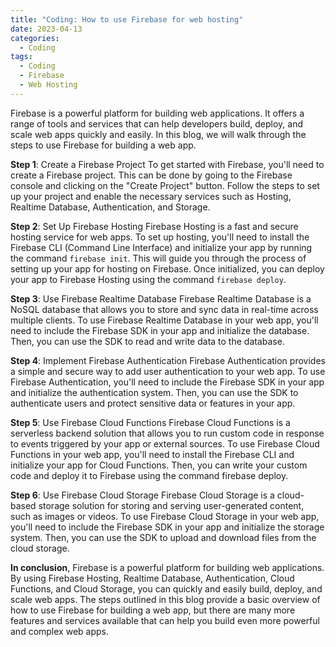 ```yaml
---
title: "Coding: How to use Firebase for web hosting"
date: 2023-04-13
categories:
  - Coding
tags:
  - Coding
  - Firebase
  - Web Hosting
---
```


Firebase is a powerful platform for building web applications. It offers a range of tools and services that can help developers build, deploy, and scale web apps quickly and easily. In this blog, we will walk through the steps to use Firebase for building a web app.

**Step 1**: Create a Firebase Project
To get started with Firebase, you'll need to create a Firebase project. This can be done by going to the Firebase console and clicking on the "Create Project" button. Follow the steps to set up your project and enable the necessary services such as Hosting, Realtime Database, Authentication, and Storage.

**Step 2**: Set Up Firebase Hosting
Firebase Hosting is a fast and secure hosting service for web apps. To set up hosting, you'll need to install the Firebase CLI (Command Line Interface) and initialize your app by running the command ``firebase init``. This will guide you through the process of setting up your app for hosting on Firebase. Once initialized, you can deploy your app to Firebase Hosting using the command ``firebase deploy``.

**Step 3**: Use Firebase Realtime Database
Firebase Realtime Database is a NoSQL database that allows you to store and sync data in real-time across multiple clients. To use Firebase Realtime Database in your web app, you'll need to include the Firebase SDK in your app and initialize the database. Then, you can use the SDK to read and write data to the database.

**Step 4**: Implement Firebase Authentication
Firebase Authentication provides a simple and secure way to add user authentication to your web app. To use Firebase Authentication, you'll need to include the Firebase SDK in your app and initialize the authentication system. Then, you can use the SDK to authenticate users and protect sensitive data or features in your app.

**Step 5**: Use Firebase Cloud Functions
Firebase Cloud Functions is a serverless backend solution that allows you to run custom code in response to events triggered by your app or external sources. To use Firebase Cloud Functions in your web app, you'll need to install the Firebase CLI and initialize your app for Cloud Functions. Then, you can write your custom code and deploy it to Firebase using the command firebase deploy.

**Step 6**: Use Firebase Cloud Storage
Firebase Cloud Storage is a cloud-based storage solution for storing and serving user-generated content, such as images or videos. To use Firebase Cloud Storage in your web app, you'll need to include the Firebase SDK in your app and initialize the storage system. Then, you can use the SDK to upload and download files from the cloud storage.

**In conclusion**, Firebase is a powerful platform for building web applications. By using Firebase Hosting, Realtime Database, Authentication, Cloud Functions, and Cloud Storage, you can quickly and easily build, deploy, and scale web apps. The steps outlined in this blog provide a basic overview of how to use Firebase for building a web app, but there are many more features and services available that can help you build even more powerful and complex web apps.